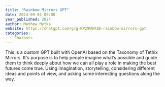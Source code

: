 ```yaml
---
title: "Rainbow Mirrors GPT"
date: 2024-09-04 00:00
year_published: 2024
author: Mathew Mytka
website: https://chatgpt.com/g/g-KPz9WDVIB-rainbow-mirrors-gpt
categories:
  - Chatbots
---
```


This is a custom GPT built with OpenAI based on the Taxonomy of Tethix Mirrors. It's purpose is to help people imagine what’s possible and guide them to think deeply about how we can all play a role in making the best futures come true. Using imagination, storytelling, considering different ideas and points of view, and asking some interesting questions along the way.